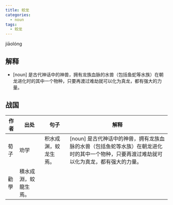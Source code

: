 ```yaml
---
title: 蛟龙
categories:
  - noun
tags:
  - 蛟龙
---
```

jiāolóng
<!-- more -->

## 解释
* [noun] 是古代神话中的神兽，拥有龙族血脉的水兽（包括鱼蛇等水族）在朝龙进化时的其中一个物种，只要再渡过难劫就可以化为真龙，都有强大的力量。

## 战国

作者|出处|句子|解释
---|---|---|---
荀子|劝学|积水成渊，蛟龙生焉。| [noun] 是古代神话中的神兽，拥有龙族血脉的水兽（包括鱼蛇等水族）在朝龙进化时的其中一个物种，只要再渡过难劫就可以化为真龙，都有强大的力量。
 |勸學|積水成淵，蛟龍生焉。|
